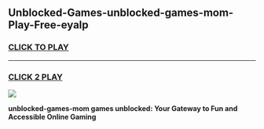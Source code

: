 
## Unblocked-Games-unblocked-games-mom-Play-Free-eyalp
<h3>
<a href="https://premium76.site?title=unblocked-games-mom&ref=10A">CLICK TO PLAY</a></h3>
<hr>

<h3>
<a href="https://premium76.site?title=unblocked-games-mom&ref=10A">CLICK 2 PLAY</a>
  
</h3>

<a href="https://premium76.site?title=unblocked-games-mom&ref=10A"><img src="https://clearcache.store/games.png"></a>


**unblocked-games-mom games unblocked: Your Gateway to Fun and Accessible Online Gaming**
